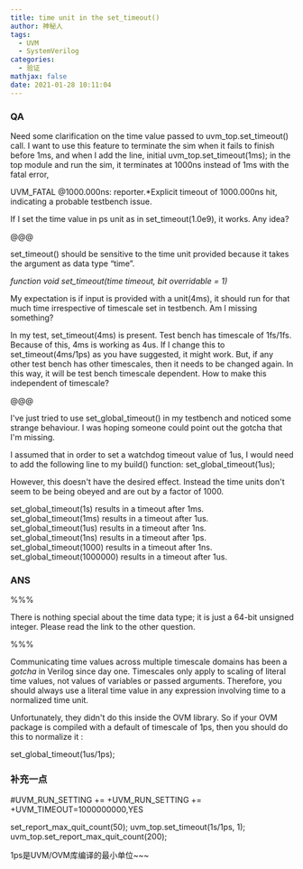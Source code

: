 ```yaml
---
title: time unit in the set_timeout()
author: 神秘人
tags:
  - UVM
  - SystemVerilog
categories:
  - 验证
mathjax: false
date: 2021-01-28 10:11:04
---
```




### QA

Need some clarification on the time value passed to uvm_top.set_timeout() call.
I want to use this feature to terminate the sim when it fails to finish before 1ms, and when I add the line,
initial uvm_top.set_timeout(1ms); in the top module and run the sim, it terminates at 1000ns instead of 1ms with the fatal error,

UVM_FATAL @1000.000ns: reporter.*Explicit timeout of 1000.000ns hit, indicating a probable testbench issue.

If I set the time value in ps unit as in set_timeout(1.0e9), it works. Any idea?



@@@

set_timeout() should be sensitive to the time unit provided because it takes the argument as data type “time”.

*function void set_timeout(time timeout, bit overridable = 1)*

My expectation is if input is provided with a unit(4ms), it should run for that much time irrespective of timescale set in testbench. Am I missing something?

In my test, set_timeout(4ms) is present. Test bench has timescale of 1fs/1fs. Because of this, 4ms is working as 4us. If I change this to set_timeout(4ms/1ps) as you have suggested, it might work. But, if any other test bench has other timescales, then it needs to be changed again. In this way, it will be test bench timescale dependent. How to make this independent of timescale?



@@@

I've just tried to use set_global_timeout() in my testbench and noticed some strange behaviour. I was hoping someone could point out the gotcha that I'm missing.

I assumed that in order to set a watchdog timeout value of 1us, I would need to add the following line to my build() function:
set_global_timeout(1us);

However, this doesn't have the desired effect. Instead the time units don't seem to be being obeyed and are out by a factor of 1000.

set_global_timeout(1s) results in a timeout after 1ms.
set_global_timeout(1ms) results in a timeout after 1us. set_global_timeout(1us) results in a timeout after 1ns.
set_global_timeout(1ns) results in a timeout after 1ps.
set_global_timeout(1000) results in a timeout after 1ns.
set_global_timeout(1000000) results in a timeout after 1us.



### ANS

%%% 

There is nothing special about the time data type; it is just a 64-bit unsigned integer. Please read the link to the other question.



%%%

Communicating time values across multiple timescale domains has been a *gotcha* in Verilog since day one. Timescales only apply to scaling of literal time values, not values of variables or passed arguments. Therefore, you should always use a literal time value in any expression involving time to a normalized time unit.

Unfortunately, they didn't do this inside the OVM library. So if your OVM package is compiled with a default of timescale of 1ps, then you should do this to normalize it :

set_global_timeout(1us/1ps);





### 补充一点

#UVM_RUN_SETTING += +UVM_RUN_SETTING += +UVM_TIMEOUT=1000000000,YES

   set_report_max_quit_count(50);
    uvm_top.set_timeout(1s/1ps, 1);
    uvm_top.set_report_max_quit_count(200);



1ps是UVM/OVM库编译的最小单位~~~